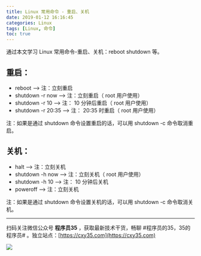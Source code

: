```yaml
---
title: Linux 常用命令 - 重启、关机
date: 2019-01-12 16:16:45
categories: Linux
tags: [Linux, 命令]
toc: true
---
```

通过本文学习 Linux 常用命令-重启、关机：reboot shutdown 等。
<!-- more -->

## 重启：

- reboot --> 注：立刻重启
- shutdown -r now --> 注：立刻重启（ root 用户使用）
- shutdown -r 10 --> 注： 10 分钟后重启（ root 用户使用）
- shutdown -r 20:35 --> 注： 20:35 时重启（ root 用户使用）

注：如果是通过 shutdown 命令设置重启的话，可以用 shutdown -c 命令取消重启。

## 关机：

- halt --> 注：立刻关机
- shutdown -h now --> 注：立刻关机（ root 用户使用）
- shutdown -h 10 --> 注： 10 分钟后关机
- poweroff --> 注：立刻关机

注：如果是通过 shutdown 命令设置关机的话，可以用 shutdown -c 命令取消关机。


---

扫码关注微信公众号 **程序员35** ，获取最新技术干货，畅聊 #程序员的35，35的程序员# 。独立站点：[https://cxy35.com](https://cxy35.com)

![](https://oscimg.oschina.net/oscnet/up-285838b9c516db5bb1ba760f292f2346078.JPEG)